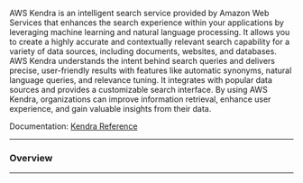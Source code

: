 AWS Kendra is an intelligent search service provided by Amazon Web Services that enhances the search experience within your applications by leveraging machine learning and natural language processing. It allows you to create a highly accurate and contextually relevant search capability for a variety of data sources, including documents, websites, and databases. AWS Kendra understands the intent behind search queries and delivers precise, user-friendly results with features like automatic synonyms, natural language queries, and relevance tuning. It integrates with popular data sources and provides a customizable search interface. By using AWS Kendra, organizations can improve information retrieval, enhance user experience, and gain valuable insights from their data.

Documentation: [Kendra Reference](https://aws.amazon.com/kendra/)
___
### Overview

___